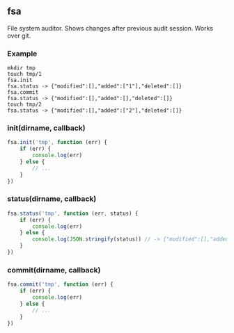 ## fsa
File system auditor. Shows changes after previous audit session. Works over git.

### Example
```
mkdir tmp
touch tmp/1
fsa.init
fsa.status -> {"modified":[],"added":["1"],"deleted":[]}
fsa.commit 
fsa.status -> {"modified":[],"added":[],"deleted":[]}
touch tmp/2
fsa.status -> {"modified":[],"added":["2"],"deleted":[]}
```

### init(dirname, callback)
```javascript
fsa.init('tmp', function (err) {
	if (err) {
		console.log(err)
	} else {
		// ...
	}
})
```

### status(dirname, callback)
```javascript
fsa.status('tmp', function (err, status) {
	if (err) {
		console.log(err)
	} else {
		console.log(JSON.stringify(status)) // -> {"modified":[],"added":["1"],"deleted":[]}
	}
})
```

### commit(dirname, callback)
```javascript
fsa.commit('tmp', function (err) {
	if (err) {
		console.log(err)
	} else {
		// ...
	}
})
```